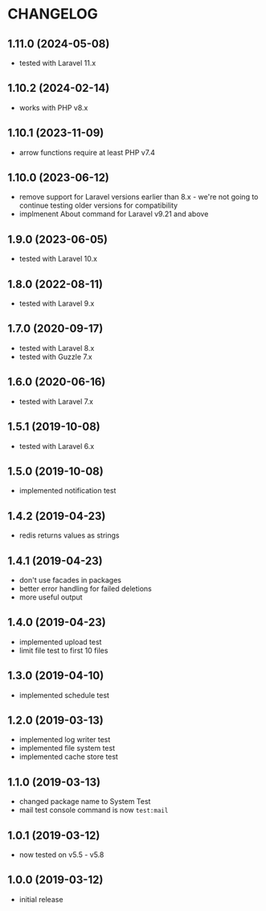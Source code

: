 CHANGELOG
=========

1.11.0 (2024-05-08)
-----------------

* tested with Laravel 11.x

1.10.2 (2024-02-14)
-------------------

* works with PHP v8.x

1.10.1 (2023-11-09)
-------------------

* arrow functions require at least PHP v7.4

1.10.0 (2023-06-12)
------------------

* remove support for Laravel versions earlier than 8.x - we're not going to continue testing older versions for compatibility
* implmenent About command for Laravel v9.21 and above

1.9.0 (2023-06-05)
------------------

* tested with Laravel 10.x

1.8.0 (2022-08-11)
------------------

* tested with Laravel 9.x

1.7.0 (2020-09-17)
------------------

* tested with Laravel 8.x
* tested with Guzzle 7.x

1.6.0 (2020-06-16)
------------------

* tested with Laravel 7.x

1.5.1 (2019-10-08)
------------------

* tested with Laravel 6.x

1.5.0 (2019-10-08)
------------------

* implemented notification test

1.4.2 (2019-04-23)
------------------

* redis returns values as strings

1.4.1 (2019-04-23)
------------------

* don't use facades in packages
* better error handling for failed deletions
* more useful output

1.4.0 (2019-04-23)
------------------

* implemented upload test
* limit file test to first 10 files

1.3.0 (2019-04-10)
------------------

* implemented schedule test

1.2.0 (2019-03-13)
------------------

* implemented log writer test
* implemented file system test
* implemented cache store test

1.1.0 (2019-03-13)
------------------

* changed package name to System Test
* mail test console command is now `test:mail`

1.0.1 (2019-03-12)
------------------

* now tested on v5.5 - v5.8

1.0.0 (2019-03-12)
------------------

* initial release
